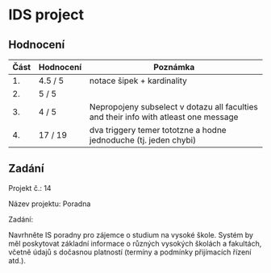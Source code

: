 # IDS project

## Hodnocení

| Část | Hodnocení | Poznámka                                                                             |
|------|-----------|--------------------------------------------------------------------------------------|
| 1.   | 4.5 / 5   | notace šipek + kardinality                                                           |
| 2.   | 5 / 5     |                                                                                      |
| 3.   | 4 / 5     | Nepropojeny subselect v dotazu all faculties and their info with atleast one message |
| 4.   | 17 / 19   | dva triggery temer tototzne a hodne jednoduche (tj. jeden chybi)                     |

## Zadání

Projekt č.: 14

Název projektu: Poradna

Zadání:

Navrhněte IS poradny pro zájemce o studium na vysoké škole. Systém by měl poskytovat základní informace o různých vysokých školách a fakultách, včetně údajů s dočasnou platností
(termíny a podmínky přijímacích řízení atd.).
